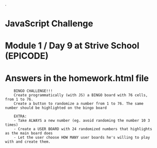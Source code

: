 .
# JavaScript Challenge

# Module 1 / Day 9 at Strive School (EPICODE)
# Answers in the homework.html file




        BINGO CHALLENGE!!!
        Create programmatically (with JS) a BINGO board with 76 cells, from 1 to 76.
        Create a button to randomize a number from 1 to 76. The same number should be highlighted on the bingo board

        EXTRA: 
        - Take ALWAYS a new number (eg. avoid randoming the number 10 3 times)
        - Create a USER BOARD with 24 randomized numbers that highlights as the main board does
        - Let the user choose HOW MANY user boards he's willing to play with and create them.
 

